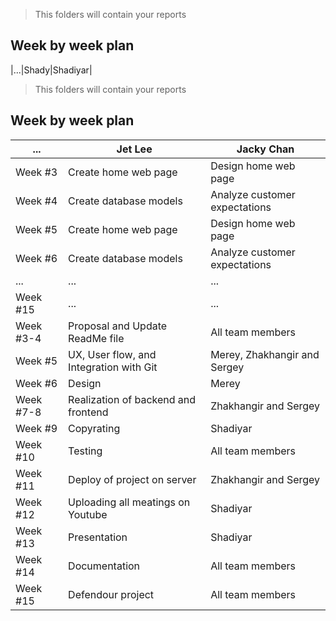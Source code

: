 > This folders will contain your reports
## Week by week plan
|...|Shady|Shadiyar|
> This folders will contain your reports
## Week by week plan
|...|Jet Lee|Jacky Chan|
|---|---|---|
|Week #3|Create home web page|Design home web page|
|Week #4|Create database models|Analyze customer expectations|
|Week #5|Create home web page|Design home web page|
|Week #6|Create database models|Analyze customer expectations|
|...|...|...|
|Week #15|...|...|
|Week #3-4|Proposal and Update ReadMe file|All team members|
|Week #5|UX, User flow, and Integration with Git|Merey, Zhakhangir and Sergey|
|Week #6|Design|Merey|
|Week #7-8|Realization of backend and frontend|Zhakhangir and Sergey|
|Week #9|Copyrating|Shadiyar|
|Week #10|Testing|All team members|
|Week #11|Deploy of project on server|Zhakhangir and Sergey|
|Week #12|Uploading all meatings on Youtube|Shadiyar|
|Week #13|Presentation|Shadiyar|
|Week #14|Documentation|All team members|
|Week #15|Defendour project|All team members|
